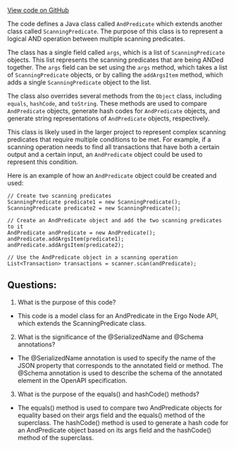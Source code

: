 [View code on GitHub](https://github.com/ergoplatform/ergo-appkit/java-client-generated/src/main/java/org/ergoplatform/restapi/client/AndPredicate.java)

The code defines a Java class called `AndPredicate` which extends another class called `ScanningPredicate`. The purpose of this class is to represent a logical AND operation between multiple scanning predicates. 

The class has a single field called `args`, which is a list of `ScanningPredicate` objects. This list represents the scanning predicates that are being ANDed together. The `args` field can be set using the `args` method, which takes a list of `ScanningPredicate` objects, or by calling the `addArgsItem` method, which adds a single `ScanningPredicate` object to the list.

The class also overrides several methods from the `Object` class, including `equals`, `hashCode`, and `toString`. These methods are used to compare `AndPredicate` objects, generate hash codes for `AndPredicate` objects, and generate string representations of `AndPredicate` objects, respectively.

This class is likely used in the larger project to represent complex scanning predicates that require multiple conditions to be met. For example, if a scanning operation needs to find all transactions that have both a certain output and a certain input, an `AndPredicate` object could be used to represent this condition. 

Here is an example of how an `AndPredicate` object could be created and used:

```
// Create two scanning predicates
ScanningPredicate predicate1 = new ScanningPredicate();
ScanningPredicate predicate2 = new ScanningPredicate();

// Create an AndPredicate object and add the two scanning predicates to it
AndPredicate andPredicate = new AndPredicate();
andPredicate.addArgsItem(predicate1);
andPredicate.addArgsItem(predicate2);

// Use the AndPredicate object in a scanning operation
List<Transaction> transactions = scanner.scan(andPredicate);
```
## Questions: 
 1. What is the purpose of this code?
- This code is a model class for an AndPredicate in the Ergo Node API, which extends the ScanningPredicate class.

2. What is the significance of the @SerializedName and @Schema annotations?
- The @SerializedName annotation is used to specify the name of the JSON property that corresponds to the annotated field or method. The @Schema annotation is used to describe the schema of the annotated element in the OpenAPI specification.

3. What is the purpose of the equals() and hashCode() methods?
- The equals() method is used to compare two AndPredicate objects for equality based on their args field and the equals() method of the superclass. The hashCode() method is used to generate a hash code for an AndPredicate object based on its args field and the hashCode() method of the superclass.
